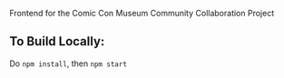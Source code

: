 Frontend for the Comic Con Museum Community Collaboration Project
## To Build Locally:
Do ```npm install```, then ```npm start```

